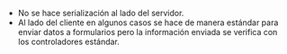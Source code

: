 
* No se hace serialización al lado del servidor.
* Al lado del cliente en algunos casos se hace de manera estándar para
  enviar datos a formularios pero la información enviada se verifica con 
  los controladores estándar.
